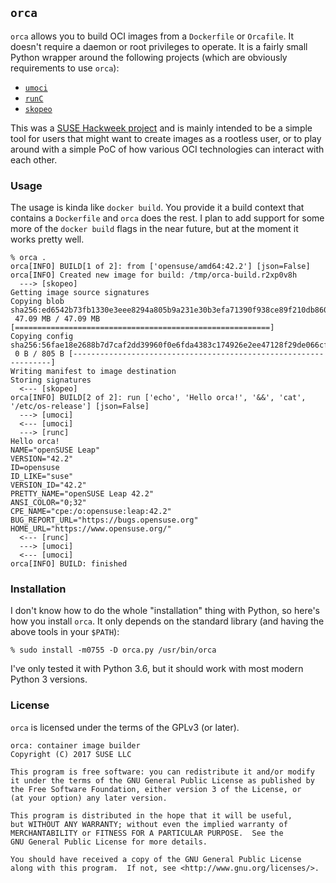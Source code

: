 ## `orca` ##

`orca` allows you to build OCI images from a `Dockerfile` or `Orcafile`. It
doesn't require a daemon or root privileges to operate. It is a fairly small
Python wrapper around the following projects (which are obviously requirements
to use `orca`):

* [`umoci`](https://github.com/openSUSE/umoci)
* [`runC`](https://github.com/opencontainers/runc)
* [`skopeo`](https://github.com/projectatomic/skopeo)

This was a [SUSE Hackweek project][hw] and is mainly intended to be a simple
tool for users that might want to create images as a rootless user, or to play
around with a simple PoC of how various OCI technologies can interact with each
other.

[hw]: https://hackweek.suse.com/15/projects/orca-build-oci-images-from-dockerfiles

### Usage ###

The usage is kinda like `docker build`. You provide it a build context that
contains a `Dockerfile` and `orca` does the rest. I plan to add support for
some more of the `docker build` flags in the near future, but at the moment it
works pretty well.

```
% orca .
orca[INFO] BUILD[1 of 2]: from ['opensuse/amd64:42.2'] [json=False]
orca[INFO] Created new image for build: /tmp/orca-build.r2xp0v8h
  ---> [skopeo]
Getting image source signatures
Copying blob sha256:ed6542b73fb1330e3eee8294a805b9a231e30b3efa71390f938ce89f210db860
 47.09 MB / 47.09 MB [=========================================================]
Copying config sha256:56fae18e2688b7d7caf2dd39960f0e6fda4383c174926e2ee47128f29de066cf
 0 B / 805 B [-----------------------------------------------------------------]
Writing manifest to image destination
Storing signatures
  <--- [skopeo]
orca[INFO] BUILD[2 of 2]: run ['echo', 'Hello orca!', '&&', 'cat', '/etc/os-release'] [json=False]
  ---> [umoci]
  <--- [umoci]
  ---> [runc]
Hello orca!
NAME="openSUSE Leap"
VERSION="42.2"
ID=opensuse
ID_LIKE="suse"
VERSION_ID="42.2"
PRETTY_NAME="openSUSE Leap 42.2"
ANSI_COLOR="0;32"
CPE_NAME="cpe:/o:opensuse:leap:42.2"
BUG_REPORT_URL="https://bugs.opensuse.org"
HOME_URL="https://www.opensuse.org/"
  <--- [runc]
  ---> [umoci]
  <--- [umoci]
orca[INFO] BUILD: finished
```

### Installation ###

I don't know how to do the whole "installation" thing with Python, so here's
how you install `orca`. It only depends on the standard library (and having the
above tools in your `$PATH`):

```
% sudo install -m0755 -D orca.py /usr/bin/orca
```

I've only tested it with Python 3.6, but it should work with most modern Python
3 versions.

### License ###

`orca` is licensed under the terms of the GPLv3 (or later).

```
orca: container image builder
Copyright (C) 2017 SUSE LLC

This program is free software: you can redistribute it and/or modify
it under the terms of the GNU General Public License as published by
the Free Software Foundation, either version 3 of the License, or
(at your option) any later version.

This program is distributed in the hope that it will be useful,
but WITHOUT ANY WARRANTY; without even the implied warranty of
MERCHANTABILITY or FITNESS FOR A PARTICULAR PURPOSE.  See the
GNU General Public License for more details.

You should have received a copy of the GNU General Public License
along with this program.  If not, see <http://www.gnu.org/licenses/>.
```
